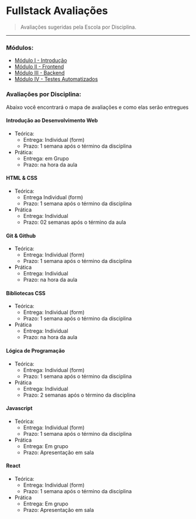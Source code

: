 # Fullstack Avaliações

> Avaliações sugeridas pela Escola por Disciplina.

---

### Módulos:

- [Módulo I - Introdução](/Modulo_I/README.md)
- [Módulo II - Frontend](/Modulo_II/README.md)
- [Módulo III - Backend](/Modulo_III/README.md)
- [Módulo IV - Testes Automatizados](/Modulo_IV/README.md)

### Avaliações por Disciplina:

Abaixo você encontrará o mapa de avaliações e como elas serão entregues
#### Introdução ao Desenvolvimento Web
- Teórica:
	- Entrega: Individual (form)
	- Prazo: 1 semana após o término da disciplina
- Prática:
	- Entrega: em Grupo
	- Prazo: na hora da aula

#### HTML & CSS
- Teórica:
	- Entrega Individual (form)
	- Prazo: 1 semana após o término da disciplina
- Prática
	- Entrega: Individual
	- Prazo: 02 semanas após o término da aula
	
#### Git & Github
- Teórica:
	- Entrega: Individual (form)
	- Prazo: 1 semana após o término da disciplina
- Prática
	- Entrega: Individual
	- Prazo: na hora da aula

#### Bibliotecas CSS
- Teórica:
	- Entrega: Individual (form)
	- Prazo: 1 semana após o término da disciplina
- Prática
	- Entrega: Individual
	- Prazo: na hora da aula

#### Lógica de Programação
- Teórica:
	- Entrega: Individual (form)
	- Prazo: 1 semana após o término da disciplina
- Prática
	- Entrega: Individual
	- Prazo: 2 semanas após o término da disciplina

#### Javascript
- Teórica:
	- Entrega: Individual (form)
	- Prazo: 1 semana após o término da disciplina
- Prática
	- Entrega: Em grupo
	- Prazo: Apresentação em sala

#### React
- Teórica:
	- Entrega: Individual (form)
	- Prazo: 1 semana após o término da disciplina
- Prática
	- Entrega: Em grupo
	- Prazo: Apresentação em sala
